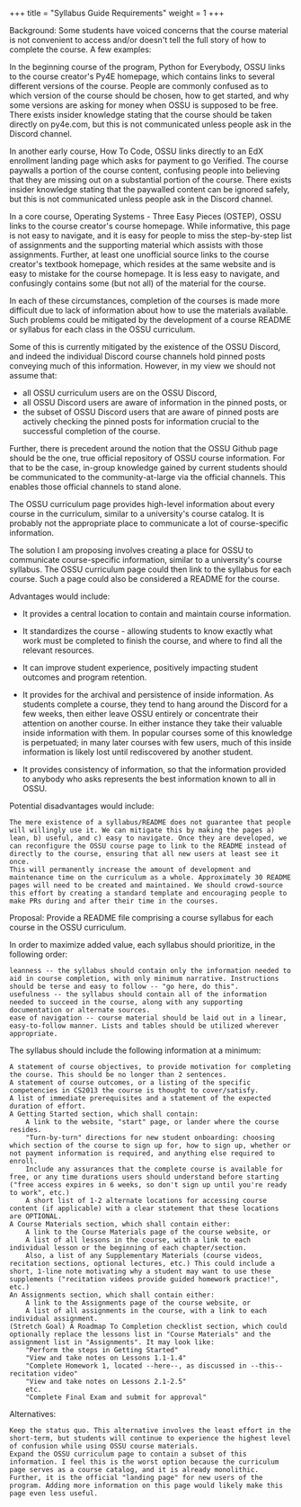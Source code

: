 +++
title = "Syllabus Guide Requirements"
weight = 1
+++

Background:
Some students have voiced concerns that the course material is not convenient to access and/or doesn't tell the full story of how to complete the course. A few examples:

In the beginning course of the program, Python for Everybody, OSSU links to the course creator's Py4E homepage, which contains links to several different versions of the course. People are commonly confused as to which version of the course should be chosen, how to get started, and why some versions are asking for money when OSSU is supposed to be free. There exists insider knowledge stating that the course should be taken directly on py4e.com, but this is not communicated unless people ask in the Discord channel.

In another early course, How To Code, OSSU links directly to an EdX enrollment landing page which asks for payment to go Verified. The course paywalls a portion of the course content, confusing people into believing that they are missing out on a substantial portion of the course. There exists insider knowledge stating that the paywalled content can be ignored safely, but this is not communicated unless people ask in the Discord channel.

In a core course, Operating Systems - Three Easy Pieces (OSTEP), OSSU links to the course creator's course homepage. While informative, this page is not easy to navigate, and it is easy for people to miss the step-by-step list of assignments and the supporting material which assists with those assignments. Further, at least one unofficial source links to the course creator's textbook homepage, which resides at the same website and is easy to mistake for the course homepage. It is less easy to navigate, and confusingly contains some (but not all) of the material for the course.

In each of these circumstances, completion of the courses is made more difficult due to lack of information about how to use the materials available. Such problems could be mitigated by the development of a course README or syllabus for each class in the OSSU curriculum.

Some of this is currently mitigated by the existence of the OSSU Discord, and indeed the individual Discord course channels hold pinned posts conveying much of this information. However, in my view we should not assume that:

-   all OSSU curriculum users are on the OSSU Discord,
-  all OSSU Discord users are aware of information in the pinned posts, or
-    the subset of OSSU Discord users that are aware of pinned posts are actively checking the pinned posts for information crucial to the successful completion of the course.

Further, there is precedent around the notion that the OSSU Github page should be the one, true official repository of OSSU course information. For that to be the case, in-group knowledge gained by current students should be communicated to the community-at-large via the official channels. This enables those official channels to stand alone.

The OSSU curriculum page provides high-level information about every course in the curriculum, similar to a university's course catalog. It is probably not the appropriate place to communicate a lot of course-specific information.

The solution I am proposing involves creating a place for OSSU to communicate course-specific information, similar to a university's course syllabus. The OSSU curriculum page could then link to the syllabus for each course. Such a page could also be considered a README for the course.

Advantages would include:

- It provides a central location to contain and maintain course information.

- It standardizes the course - allowing students to know exactly what work must be completed to finish the course, and where to find all the relevant resources.

- It can improve student experience, positively impacting student outcomes and program retention.

- It provides for the archival and persistence of inside information. As students complete a course, they tend to hang around the Discord for a few weeks, then either leave OSSU entirely or concentrate their attention on another course. In either instance they take their valuable inside information with them. In popular courses some of this knowledge is perpetuated; in many later courses with few users, much of this inside information is likely lost until rediscovered by another student.

- It provides consistency of information, so that the information provided to anybody who asks represents the best information known to all in OSSU.

Potential disadvantages would include:

    The mere existence of a syllabus/README does not guarantee that people will willingly use it. We can mitigate this by making the pages a) lean, b) useful, and c) easy to navigate. Once they are developed, we can reconfigure the OSSU course page to link to the README instead of directly to the course, ensuring that all new users at least see it once.
    This will permanently increase the amount of development and maintenance time on the curriculum as a whole. Approximately 30 README pages will need to be created and maintained. We should crowd-source this effort by creating a standard template and encouraging people to make PRs during and after their time in the courses.

Proposal:
Provide a README file comprising a course syllabus for each course in the OSSU curriculum.

In order to maximize added value, each syllabus should prioritize, in the following order:

    leanness -- the syllabus should contain only the information needed to aid in course completion, with only minimum narrative. Instructions should be terse and easy to follow -- "go here, do this".
    usefulness -- the syllabus should contain all of the information needed to succeed in the course, along with any supporting documentation or alternate sources.
    ease of navigation -- course material should be laid out in a linear, easy-to-follow manner. Lists and tables should be utilized wherever appropriate.

The syllabus should include the following information at a minimum:

    A statement of course objectives, to provide motivation for completing the course. This should be no longer than 2 sentences.
    A statement of course outcomes, or a listing of the specific competencies in CS2013 the course is thought to cover/satisfy.
    A list of immediate prerequisites and a statement of the expected duration of effort.
    A Getting Started section, which shall contain:
        A link to the website, "start" page, or lander where the course resides.
        "Turn-by-turn" directions for new student onboarding: choosing which section of the course to sign up for, how to sign up, whether or not payment information is required, and anything else required to enroll.
        Include any assurances that the complete course is available for free, or any time durations users should understand before starting ("free access expires in 6 weeks, so don't sign up until you're ready to work", etc.)
        A short list of 1-2 alternate locations for accessing course content (if applicable) with a clear statement that these locations are OPTIONAL.
    A Course Materials section, which shall contain either:
        A link to the Course Materials page of the course website, or
        A list of all lessons in the course, with a link to each individual lesson or the beginning of each chapter/section.
        Also, a list of any Supplementary Materials (course videos, recitation sections, optional lectures, etc.) This could include a short, 1-line note motivating why a student may want to use these supplements ("recitation videos provide guided homework practice!", etc.)
    An Assignments section, which shall contain either:
        A link to the Assignments page of the course website, or
        A list of all assignments in the course, with a link to each individual assignment.
    (Stretch Goal) A Roadmap To Completion checklist section, which could optionally replace the lessons list in "Course Materials" and the assignment list in "Assignments". It may look like:
        "Perform the steps in Getting Started"
        "View and take notes on Lessons 1.1-1.4"
        "Complete Homework 1, located --here--, as discussed in --this-- recitation video"
        "View and take notes on Lessons 2.1-2.5"
        etc.
        "Complete Final Exam and submit for approval"

Alternatives:

    Keep the status quo. This alternative involves the least effort in the short-term, but students will continue to experience the highest level of confusion while using OSSU course materials.
    Expand the OSSU curriculum page to contain a subset of this information. I feel this is the worst option because the curriculum page serves as a course catalog, and it is already monolithic. Further, it is the official "landing page" for new users of the program. Adding more information on this page would likely make this page even less useful.

